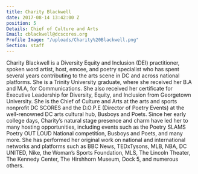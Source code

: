 ```yaml
---
title: Charity Blackwell
date: 2017-08-14 13:42:00 Z
position: 5
Details: Chief of Culture and Arts
Email: cblackwell@dcscores.org
Profile Image: "/uploads/Charity%20Blackwell.png"
Section: staff
---
```


Charity Blackwell is a Diversity Equity and Inclusion (DEI) practitioner, spoken word artist, host, emcee, and poetry specialist who has spent several years contributing to the arts scene in DC and across national platforms. She is a Trinity University graduate, where she received her B.A and M.A, for Communications. She also received her certificate for Executive Leadership for Diversity, Equity, and Inclusion from Georgetown University. She is the Chief of Culture and Arts at the arts and sports nonprofit DC SCORES and the D.O.P.E (Director of Poetry Events) at the well-renowned DC arts cultural hub, Busboys and Poets. Since her early college days, Charity’s natural stage presence and charm have led her to many hosting opportunities, including events such as the Poetry SLAMS Poetry OUT LOUD National competition, Busboys and Poets, and many more. She has performed her original work on national and international networks and platforms such as BBC News, TEDxTysons, MLB, NBA, DC UNITED, Nike, the Woman’s Sports Foundation, MLS, The Lincoln Theater, The Kennedy Center, The Hirshhorn Museum, Dock 5, and numerous others.